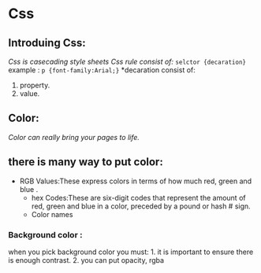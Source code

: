 # Css
 
 ## Introduing Css:
  *Css is casecading style sheets*
  *Css rule consist of:* `selctor {decaration}`
  example : `p {font-family:Arial;}`
  *decaration consist of: 
  1. property.
  2. value.
## Color:
*Color can really bring your pages to life.*
## there is many way to put color:
 * RGB Values:These express colors in terms of how much red, green and blue .
    * hex Codes:These are six-digit codes that represent the amount of red, green and blue in a color, preceded by a pound or hash # sign.
    * Color names
### Background color :
 when you pick background color you must:
          1. it is important to ensure there is enough contrast.
          2. you can put opacity, rgba
 







  
  
  
  
